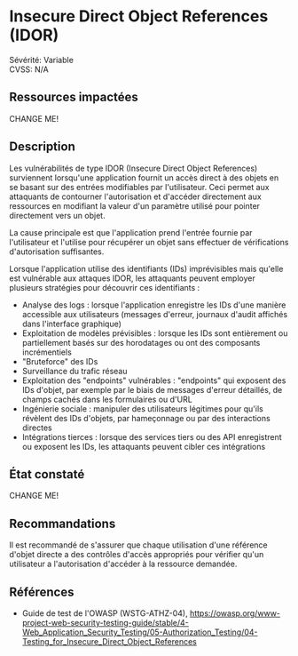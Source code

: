 # Insecure Direct Object References (IDOR)

Sévérité: Variable  
CVSS: N/A

## Ressources impactées

CHANGE ME!

## Description

Les vulnérabilités de type IDOR (Insecure Direct Object References) surviennent lorsqu'une application fournit un accès direct à des objets en se basant sur des entrées modifiables par l'utilisateur. Ceci permet aux attaquants de contourner l'autorisation et d'accéder directement aux ressources en modifiant la valeur d'un paramètre utilisé pour pointer directement vers un objet.

La cause principale est que l'application prend l'entrée fournie par l'utilisateur et l'utilise pour récupérer un objet sans effectuer de vérifications d'autorisation suffisantes.

Lorsque l'application utilise des identifiants (IDs) imprévisibles mais qu'elle est vulnérable aux attaques IDOR, les attaquants peuvent employer plusieurs stratégies pour découvrir ces identifiants :

* Analyse des logs : lorsque l'application enregistre les IDs d'une manière accessible aux utilisateurs (messages d'erreur, journaux d'audit affichés dans l'interface graphique)
* Exploitation de modèles prévisibles : lorsque les IDs sont entièrement ou partiellement basés sur des horodatages ou ont des composants incrémentiels
* "Bruteforce" des IDs
* Surveillance du trafic réseau
* Exploitation des "endpoints" vulnérables : "endpoints" qui exposent des IDs d'objet, par exemple par le biais de messages d'erreur détaillés, de champs cachés dans les formulaires ou d'URL 
* Ingénierie sociale : manipuler des utilisateurs légitimes pour qu'ils révèlent des IDs d'objets, par hameçonnage ou par des interactions directes
* Intégrations tierces : lorsque des services tiers ou des API enregistrent ou exposent les IDs, les attaquants peuvent cibler ces intégrations

## État constaté

CHANGE ME!

## Recommandations

Il est recommandé de s'assurer que chaque utilisation d'une référence d'objet directe a des contrôles d'accès appropriés pour vérifier qu'un utilisateur a l'autorisation d'accéder à la ressource demandée.

## Références

* Guide de test de l'OWASP (WSTG-ATHZ-04), https://owasp.org/www-project-web-security-testing-guide/stable/4-Web_Application_Security_Testing/05-Authorization_Testing/04-Testing_for_Insecure_Direct_Object_References
